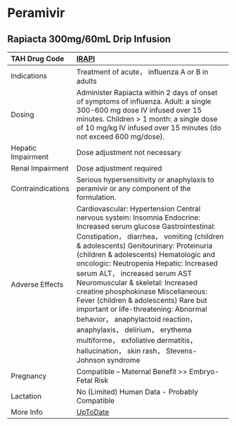 # Peramivir

## Rapiacta 300mg/60mL Drip Infusion

| TAH Drug Code      | [IRAPI](https://www.tahsda.org.tw/drugs/hissearch.php?drug_code=IRAPI)                                                                                                                                                                                                                                                                                                                                                                                                                                                                                                                                                                                  |
|:-------------------|:--------------------------------------------------------------------------------------------------------------------------------------------------------------------------------------------------------------------------------------------------------------------------------------------------------------------------------------------------------------------------------------------------------------------------------------------------------------------------------------------------------------------------------------------------------------------------------------------------------------------------------------------------------|
| Indications        | Treatment of acute， influenza A or B in adults                                                                                                                                                                                                                                                                                                                                                                                                                                                                                                                                                                                                         |
| Dosing             | Administer Rapiacta within 2 days of onset of symptoms of influenza. Adult: a single 300-600 mg dose IV infused over 15 minutes. Children > 1 month: a single dose of 10 mg/kg IV infused over 15 minutes (do not exceed 600 mg/dose).                                                                                                                                                                                                                                                                                                                                                                                                                  |
| Hepatic Impairment | Dose adjustment not necessary                                                                                                                                                                                                                                                                                                                                                                                                                                                                                                                                                                                                                           |
| Renal Impairment   | Dose adjustment required                                                                                                                                                                                                                                                                                                                                                                                                                                                                                                                                                                                                                                |
| Contraindications  | Serious hypersensitivity or anaphylaxis to peramivir or any component of the formulation.                                                                                                                                                                                                                                                                                                                                                                                                                                                                                                                                                               |
| Adverse Effects    | Cardiovascular: Hypertension Central nervous system: Insomnia Endocrine: Increased serum glucose Gastrointestinal: Constipation， diarrhea， vomiting (children & adolescents) Genitourinary: Proteinuria (children & adolescents) Hematologic and oncologic: Neutropenia Hepatic: Increased serum ALT， increased serum AST Neuromuscular & skeletal: Increased creatine phosphokinase Miscellaneous: Fever (children & adolescents) Rare but important or life-threatening: Abnormal behavior， anaphylactoid reaction， anaphylaxis， delirium， erythema multiforme， exfoliative dermatitis， hallucination， skin rash， Stevens-Johnson syndrome |
| Pregnancy          | Compatible – Maternal Benefit >> Embryo-Fetal Risk                                                                                                                                                                                                                                                                                                                                                                                                                                                                                                                                                                                                      |
| Lactation          | No (Limited) Human Data - Probably Compatible                                                                                                                                                                                                                                                                                                                                                                                                                                                                                                                                                                                                           |
| More Info          | [UpToDate](https://www.uptodate.com/contents/peramivir-drug-information)                                                                                                                                                                                                                                                                                                                                                                                                                                                                                                                                                                                |


